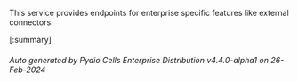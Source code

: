 






This service provides endpoints for enterprise specific features like external connectors.

[:summary]

###### Auto generated by Pydio Cells Enterprise Distribution v4.4.0-alpha1 on 26-Feb-2024
